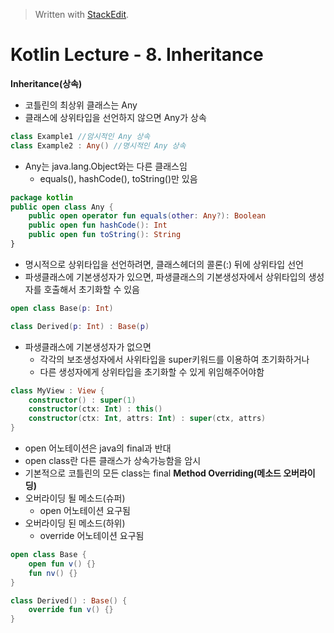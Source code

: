 


> Written with [StackEdit](https://stackedit.io/).
# Kotlin Lecture - 8. Inheritance

**Inheritance(상속)**
- 코틀린의 최상위 클래스는 Any
- 클래스에 상위타입을 선언하지 않으면 Any가 상속
```kotlin
class Example1 //암시적인 Any 상속
class Example2 : Any() //명시적인 Any 상속
```

- Any는 java.lang.Object와는 다른 클래스임
	* equals(), hashCode(), toString()만 있음

```kotlin
package kotlin
public open class Any {
	public open operator fun equals(other: Any?): Boolean
	public open fun hashCode(): Int
	public open fun toString(): String
}
```
- 명시적으로 상위타입을 선언하려면, 클래스헤더의 콜론(:) 뒤에 상위타입 선언
- 파생클래스에 기본생성자가 있으면, 파생클래스의 기본생성자에서 상위타입의 생성자를 호출해서 초기화할 수 있음
```kotlin
open class Base(p: Int)

class Derived(p: Int) : Base(p)
```
- 파생클래스에 기본생성자가 없으면 	
	* 각각의 보조생성자에서 사위타입을 super키워드를 이용하여 초기화하거나
	* 다른 생성자에게 상위타입을 초기화할 수 있게 위임해주어야함
```kotlin
class MyView : View {
	constructor() : super(1)
	constructor(ctx: Int) : this()
	constructor(ctx: Int, attrs: Int) : super(ctx, attrs)
}
``` 
- open 어노테이션은 java의 final과 반대
- open class란 다른 클래스가 상속가능함을 암시
- 기본적으로 코틀린의 모든 class는 final
**Method Overriding(메소드 오버라이딩)**
- 오버라이딩 될 메소드(슈퍼)
	* open 어노테이션 요구됨
- 오버라이딩 된 메소드(하위)
	* override 어노테이션 요구됨
```kotlin
open class Base {
	open fun v() {}
	fun nv() {}
}

class Derived() : Base() {
	override fun v() {}
}
```
<!--stackedit_data:
eyJoaXN0b3J5IjpbMTg0Njk1MTA1NywtMzU4NTMzOTQ2LDk4OT
MyNTAyMCwyMDUxMzkwMzMzLC0xNjU3NTE4NTIxXX0=
-->